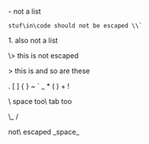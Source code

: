 \- not a list
```
stuf\in\code should not be escaped \\`
```
1\. also not a list

\\> this is not escaped

\> this is and so are these

\. \[ \] \{ \} \~ \` \_ \* \( \) \+ \!

\ space too\	tab too

\\\_ \/

not\\ escaped \_space\_